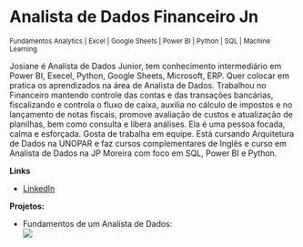 # Analista de Dados Financeiro Jn 
<sub> Fundamentos Analytics | Excel | Google Sheets | Power BI | Python | SQL | Machine Learning </sub>

Josiane é Analista de Dados Junior, tem conhecimento intermediário em Power BI, Execel, Python, Google Sheets, Microsoft, ERP. 
Quer colocar em pratica os aprendizados na área de Analista de Dados.
Trabalhou no Financeiro mantendo controle das contas e das transações bancárias, fiscalizando e controla o fluxo de caixa, auxilia no cálculo de impostos e no lançamento de notas fiscais, promove avaliação de custos e atualização de planilhas, bem como consulta e libera análises.
Ela é uma pessoa focada, calma e esforçada. Gosta de trabalha em equipe.
Está cursando Arquitetura de Dados na UNOPAR e faz cursos complementares de Inglês e curso em Analista de Dados na JP Moreira com foco em SQL, Power BI e Python.

**Links**
* [LinkedIn](https://www.linkedin.com/in/josianelqlima) 

**Projetos:**
* Fundamentos de um Analista de Dados: 
<br>[![](https://skillicons.dev/icons?i=excel,sql,powerbi,googlesheets,python)]()
